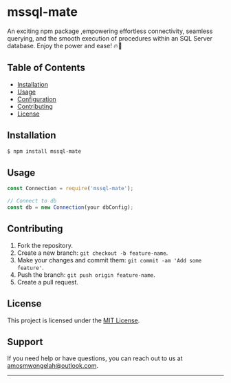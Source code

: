 # mssql-mate

An exciting npm package ,empowering effortless connectivity, seamless querying, and the smooth execution of procedures within an SQL Server database. Enjoy the power and ease! 🔥🎉

## Table of Contents

- [Installation](#installation)
- [Usage](#usage)
- [Configuration](#configuration)
- [Contributing](#contributing)
- [License](#license)

## Installation

```bash
$ npm install mssql-mate
```

## Usage

```javascript
const Connection = require('mssql-mate');

// Connect to db
const db = new Connection(your dbConfig);
```
## Contributing

1. Fork the repository.
2. Create a new branch: `git checkout -b feature-name`.
3. Make your changes and commit them: `git commit -am 'Add some feature'`.
4. Push the branch: `git push origin feature-name`.
5. Create a pull request.

## License

This project is licensed under the [MIT License](LICENSE).

## Support

If you need help or have questions, you can reach out to us at [amosmwongelah@outlook.com](amosmwongelah@outlook.com).

---
